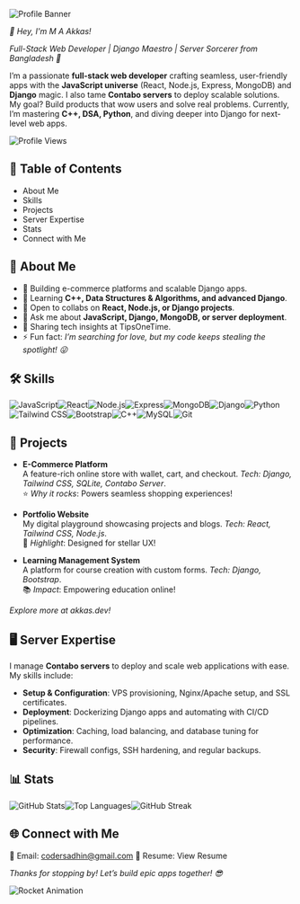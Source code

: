
![Profile Banner]([https://github.com/coder-sadhin.png](https://drive.google.com/file/d/1nvMhHKQ-N2InPIVfPeqvLURk_oKww0JT/view?usp=sharing))

*🚀 Hey, I'm M A Akkas!*

*Full-Stack Web Developer | Django Maestro | Server Sorcerer from Bangladesh 🌟*

I’m a passionate **full-stack web developer** crafting seamless, user-friendly apps with the **JavaScript universe** (React, Node.js, Express, MongoDB) and **Django** magic. I also tame **Contabo servers** to deploy scalable solutions. My goal? Build products that wow users and solve real problems. Currently, I’m mastering **C++, DSA, Python**, and diving deeper into Django for next-level web apps.

![Profile Views](https://komarev.com/ghpvc/?username=coder-sadhin&style=flat-square&color=1E40AF)

## 📑 Table of Contents

- About Me
- Skills
- Projects
- Server Expertise
- Stats
- Connect with Me

## 🌈 About Me

- 🔭 Building e-commerce platforms and scalable Django apps.
- 🌱 Learning **C++, Data Structures & Algorithms, and advanced Django**.
- 👯 Open to collabs on **React, Node.js, or Django projects**.
- 💬 Ask me about **JavaScript, Django, MongoDB, or server deployment**.
- 📝 Sharing tech insights at TipsOneTime.
- ⚡ Fun fact: *I’m searching for love, but my code keeps stealing the spotlight! 😜*

## 🛠️ Skills

![JavaScript](https://img.shields.io/badge/JavaScript-F7DF1E?logo=javascript&logoColor=black&style=for-the-badge)![React](https://img.shields.io/badge/React-61DAFB?logo=react&logoColor=black&style=for-the-badge)![Node.js](https://img.shields.io/badge/Node.js-339933?logo=node.js&logoColor=white&style=for-the-badge)![Express](https://img.shields.io/badge/Express-000000?logo=express&logoColor=white&style=for-the-badge)![MongoDB](https://img.shields.io/badge/MongoDB-47A248?logo=mongodb&logoColor=white&style=for-the-badge)![Django](https://img.shields.io/badge/Django-092E20?logo=django&logoColor=white&style=for-the-badge)![Python](https://img.shields.io/badge/Python-3776AB?logo=python&logoColor=white&style=for-the-badge)![Tailwind CSS](https://img.shields.io/badge/Tailwind_CSS-38B2AC?logo=tailwind-css&logoColor=white&style=for-the-badge)![Bootstrap](https://img.shields.io/badge/Bootstrap-7952B3?logo=bootstrap&logoColor=white&style=for-the-badge)![C++](https://img.shields.io/badge/C++-00599C?logo=c%2B%2B&logoColor=white&style=for-the-badge)![MySQL](https://img.shields.io/badge/MySQL-4479A1?logo=mysql&logoColor=white&style=for-the-badge)![Git](https://img.shields.io/badge/Git-F05032?logo=git&logoColor=white&style=for-the-badge)

## 🚀 Projects

- **E-Commerce Platform**\
  A feature-rich online store with wallet, cart, and checkout. *Tech: Django, Tailwind CSS, SQLite, Contabo Server*.\
  ⭐ *Why it rocks*: Powers seamless shopping experiences!

- **Portfolio Website**\
  My digital playground showcasing projects and blogs. *Tech: React, Tailwind CSS, Node.js*.\
  🌟 *Highlight*: Designed for stellar UX!

- **Learning Management System**\
  A platform for course creation with custom forms. *Tech: Django, Bootstrap*.\
  📚 *Impact*: Empowering education online!

*Explore more at akkas.dev!*

## 🖥️ Server Expertise

I manage **Contabo servers** to deploy and scale web applications with ease. My skills include:

- **Setup & Configuration**: VPS provisioning, Nginx/Apache setup, and SSL certificates.
- **Deployment**: Dockerizing Django apps and automating with CI/CD pipelines.
- **Optimization**: Caching, load balancing, and database tuning for performance.
- **Security**: Firewall configs, SSH hardening, and regular backups.

## 📊 Stats

![GitHub Stats](https://github-readme-stats.vercel.app/api?username=coder-sadhin&show_icons=true&theme=radical&hide_border=true)![Top Languages](https://github-readme-stats.vercel.app/api/top-langs/?username=coder-sadhin&layout=compact&theme=radical&hide_border=true)![GitHub Streak](https://github-readme-streak-stats.herokuapp.com/?user=coder-sadhin&theme=radical&hide_border=true)

## 🌐 Connect with Me

📧 Email: codersadhin@gmail.com 📄 Resume: View Resume

*Thanks for stopping by! Let’s build epic apps together! 😎*

![Rocket Animation](https://media.giphy.com/media/26ufnwz3wDUli7GU0/giphy.gif)
